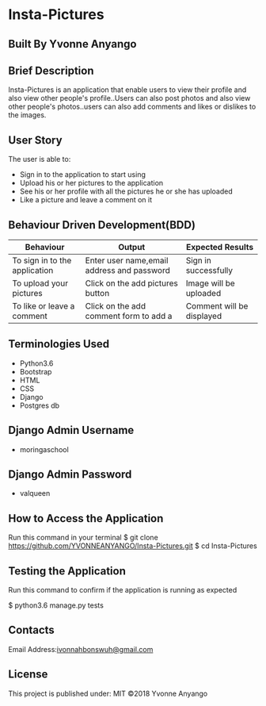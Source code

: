 # Insta-Pictures

## Built By Yvonne Anyango

## Brief Description

Insta-Pictures is an application that enable users to view their profile and also view other people's profile..Users can also post photos and also view other people's photos..users can also add comments and likes or dislikes to the images.

## User Story

The user is able to:
* Sign in to the application to start using
* Upload his or her pictures to the application
* See his or her profile with all the pictures he or     she has uploaded
* Like a picture and leave a comment on it

## Behaviour Driven Development(BDD)

 Behaviour                      | Output                                    | Expected Results         
 -------------------------------|-------------------------------------------|---------------------------
 To sign in to the application  |Enter user name,email address and password | Sign in successfully   
 To upload your pictures        |Click on the add pictures button           | Image will be uploaded 
 To like or leave a comment     |Click on the add comment form to add a     | Comment will be displayed                                 |comment                                    | on the particular image
                                                                                                                        
## Terminologies Used

* Python3.6
* Bootstrap
* HTML
* CSS
* Django
* Postgres db

## Django Admin Username

* moringaschool

## Django Admin Password

* valqueen

## How to Access the Application

Run this command in your terminal
$ git clone https://github.com/YVONNEANYANGO/Insta-Pictures.git
$ cd Insta-Pictures

## Testing the Application

Run this command to confirm if the application is running as expected

$ python3.6 manage.py tests

## Contacts

Email Address:ivonnahbonswuh@gmail.com

## License

This project is published under:
MIT ©2018 Yvonne Anyango